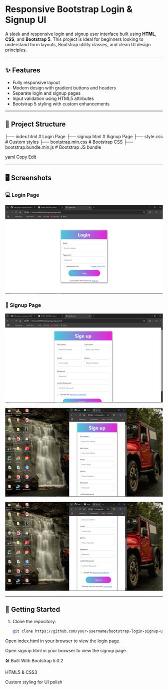 # Responsive Bootstrap Login & Signup UI

A sleek and responsive login and signup user interface built using **HTML**, **CSS**, and **Bootstrap 5**. This project is ideal for beginners looking to understand form layouts, Bootstrap utility classes, and clean UI design principles.

---

## ✨ Features

- Fully responsive layout
- Modern design with gradient buttons and headers
- Separate login and signup pages
- Input validation using HTML5 attributes
- Bootstrap 5 styling with custom enhancements

---

## 📂 Project Structure

├── index.html # Login Page
├── signup.html # Signup Page
├── style.css # Custom styles
├── bootstrap.min.css # Bootstrap CSS
├── bootstrap.bundle.min.js # Bootstrap JS bundle

yaml
Copy
Edit

---

## 🖥️ Screenshots

### 💻 Login Page
![image alt](https://github.com/Tamilselvan-BE/Login_Signup/blob/ba2751b2dcb677469df61be9223f51fe61bbf24a/Screenshot%20(43).png)

### 🧾 Signup Page
![image alt](https://github.com/Tamilselvan-BE/Login_Signup/blob/f1b8a1c4c306888aa477e1856f3113587d4f1a88/Screenshot%20(44).png)

![image alt](https://github.com/Tamilselvan-BE/Login_Signup/blob/c067685e947ebf2b7dfbdb92cd7f72b450de9d6c/Screenshot%20(45).png)

![image alt](https://github.com/Tamilselvan-BE/Login_Signup/blob/39936bdb2b04a43fdb0dd46838448be32e6f51a4/Screenshot%20(46).png)

---

## 🚀 Getting Started

1. Clone the repository:
   ```bash
   git clone https://github.com/your-username/bootstrap-login-signup-ui.git
Open index.html in your browser to view the login page.

Open signup.html in your browser to view the signup page.

🛠️ Built With
Bootstrap 5.0.2

HTML5 & CSS3

Custom styling for UI polish
